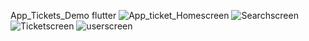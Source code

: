 App_Tickets_Demo flutter
![App_ticket_Homescreen](https://github.com/user-attachments/assets/5e1e025a-bf83-4b91-813a-39ad18a3cd7b)
![Searchscreen](https://github.com/user-attachments/assets/a581bf04-e797-42ae-9302-9a2353b2d860)
![Ticketscreen](https://github.com/user-attachments/assets/00b305c9-cee8-4628-a8c0-d63a122795e3)
![userscreen](https://github.com/user-attachments/assets/8c3b1c3d-32d8-4e49-a0b0-b8d13d508bc0)
